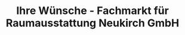 ---
title: "Ihre Wünsche - Fachmarkt für Raumausstattung Neukirch GmbH"
url: /neukirch-lausitz/ihre-wuensche-fachmarkt-fuer-raumausstattung-neukirch-gmbh/
shop: Baumarkt
---